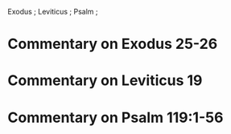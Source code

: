 Exodus ; Leviticus ; Psalm ;
# Commentary on Exodus 25-26

# Commentary on Leviticus 19

# Commentary on Psalm 119:1-56
